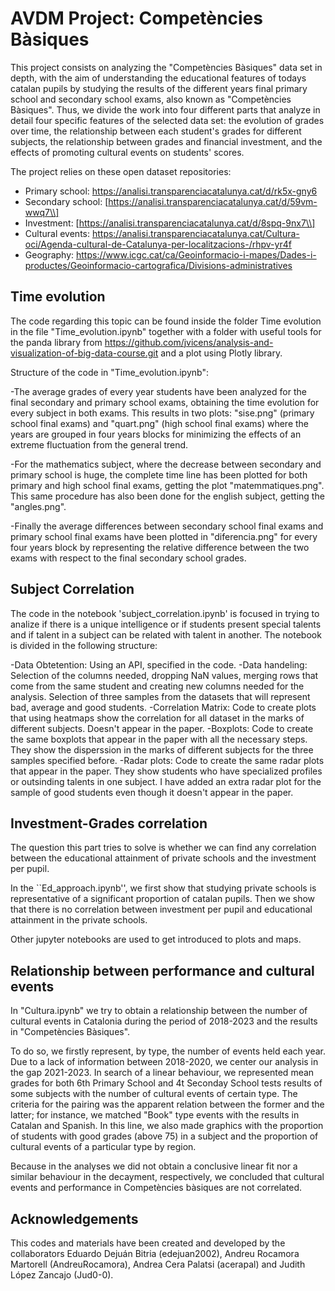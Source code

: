 # AVDM Project: Competències Bàsiques

This project consists on analyzing the "Competències Bàsiques" data set in depth, with the aim of understanding the educational features of todays catalan pupils by studying the results of the different years final primary school and secondary school exams, also known as "Competències Bàsiques". Thus, we divide the work into four different parts that analyze in detail four specific features of the selected data set: the evolution of grades over time, the relationship between each student's grades for different subjects, the relationship between grades and financial investment, and the effects of promoting cultural events on students' scores.

The project relies on these open dataset repositories:
* Primary school: https://analisi.transparenciacatalunya.cat/d/rk5x-gny6
* Secondary school: [https://analisi.transparenciacatalunya.cat/d/59vm-wwq7\\]
* Investment: [https://analisi.transparenciacatalunya.cat/d/8spq-9nx7\\]
* Cultural events: https://analisi.transparenciacatalunya.cat/Cultura-oci/Agenda-cultural-de-Catalunya-per-localitzacions-/rhpv-yr4f
* Geography: https://www.icgc.cat/ca/Geoinformacio-i-mapes/Dades-i-productes/Geoinformacio-cartografica/Divisions-administratives

## Time evolution
The code regarding this topic can be found inside the folder Time evolution in the file "Time_evolution.ipynb" together with a folder with useful tools for the panda library from https://github.com/jvicens/analysis-and-visualization-of-big-data-course.git and a plot using Plotly library.

Structure of the code in "Time_evolution.ipynb":

-The average grades of every year students have been analyzed for the final secondary and primary school exams, obtaining the time evolution for every subject in both exams. This results in two plots: "sise.png" (primary school final exams) and "quart.png" (high school final exams) where the years are grouped in four years blocks for minimizing the effects of an extreme fluctuation from the general trend.

-For the mathematics subject, where the decrease between secondary and primary school is huge, the complete time line has been plotted for both primary and high school final exams, getting the plot "matemmatiques.png". This same procedure has also been done for the english subject, getting the "angles.png".

-Finally the average differences between secondary school final exams and primary school final exams have been plotted in "diferencia.png" for every four years block by representing the relative difference between the two exams with respect to the final secondary school grades.




## Subject Correlation
The code in the notebook 'subject_correlation.ipynb' is focused in trying to analize if there is a unique intelligence or if students present special talents and if talent in a subject can be related with talent in another. The notebook is divided in the following structure:

-Data Obtetention: Using an API, specified in the code.
-Data handeling: Selection of the columns needed, dropping NaN values, merging rows that come from the same student and creating new columns needed for the analysis. Selection of three samples from the datasets that will represent bad, average and good students.
-Correlation Matrix: Code to create plots that using heatmaps show the correlation for all dataset in the marks of different subjects. Doesn't appear in the paper.
-Boxplots: Code to create the same boxplots that appear in the paper with all the necessary steps. They show the disperssion in the marks of different subjects for the three samples specified before.
-Radar plots: Code to create the same radar plots that appear in the paper. They show students who have specialized profiles or outsinding talents in one subject. I have added an extra radar plot for the sample of good students even though it doesn't appear in the paper.

## Investment-Grades correlation
The question this part tries to solve is whether we can find any correlation between the educational attainment of private schools and the investment per pupil.

In the ``Ed_approach.ipynb'', we first show that studying private schools is representative of a significant proportion of catalan pupils. Then we show that there is no correlation between investment per pupil and educational attainment in the private schools.

Other jupyter notebooks are used to get introduced to plots and maps.

## Relationship between performance and cultural events

In "Cultura.ipynb" we try to obtain a relationship between the number of cultural events in Catalonia during the period of 2018-2023 and the results in "Competències Bàsiques". 

To do so, we firstly represent, by type, the number of events held each year. Due to a lack of information between 2018-2020, we center our analysis in the gap 2021-2023. In search of a linear behaviour, we represented  mean grades for both 6th Primary School and 4t Seconday School tests results of some subjects with the number of cultural events of certain type. The criteria for the pairing was the apparent relation between the former and the latter; for instance, we matched "Book" type events with the results in Catalan and Spanish. 
In this line, we also made graphics with the proportion of students with good grades (above 75) in a subject and the proportion of cultural events of a particular type by region. 

Because in the analyses we did not obtain a conclusive linear fit nor a similar behaviour in the decayment, respectively,  we  concluded that cultural events and performance in Competències bàsiques are not correlated. 

## Acknowledgements 

This codes and materials have been created and developed by the collaborators Eduardo Dejuán Bitria (edejuan2002), Andreu Rocamora Martorell (AndreuRocamora), Andrea Cera Palatsi (acerapal) and Judith López Zancajo (Jud0-0). 
